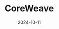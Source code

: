 ---  
layout: startup_page  
title: "CoreWeave"  
id: "coreweave.com"  
permalink: "/coreweavecoreweave.com10112024/"  
website: "https://www.coreweave.com/"  
funding_round: "Debt"  
funding_amount: "$650M"  
investors: "JPMorgan Chase, Goldman Sachs, Morgan Stanley, Barclays, Citi, Deutsche Bank, Jefferies, Mizuho, MUFG, Wells Fargo"  
about: "CoreWeave provides a cloud platform with cutting-edge software powering AI. The company offers cloud solutions for accelerated computing to enterprises and AI labs. Its focus is on delivering a superior compute experience through software advantages."  
markets: "Cloud Computing, AI, Artificial Intelligence (AI), Cloud Computing, Cloud Infrastructure, Information Technology, Machine Learning"  
hq: "Livingston, New Jersey, United States"  
founded_year: "2017"  
linkedin: "https://www.linkedin.com/company/coreweave"  
twitter: "https://twitter.com/coreweave"  
instagram: ""  
facebook: "https://www.facebook.com/ConciergeRender"  
crunchbase: "https://www.crunchbase.com/organization/coreweave"  
pitchbook: "https://pitchbook.com/profiles/company/327267-64"  

date_display: "11-Oct-2024"  
date: "2024-10-11"

# SEO Optimization  
meta_title: "CoreWeave - Debt Funding ($650M)"  
meta_description: "CoreWeave, CoreWeave provides a cloud platform with cutting-edge software powering AI. The company offers cloud solutions for accelerated computing to enterprise..."  
meta_keywords: "CoreWeave, Cloud Computing, AI, Artificial Intelligence (AI), Cloud Computing, Cloud Infrastructure, Information Technology, Machine Learning, Debt funding"  
canonical_url: "https://startup.projectstartups.com/coreweavecoreweave.com10112024/"  
---